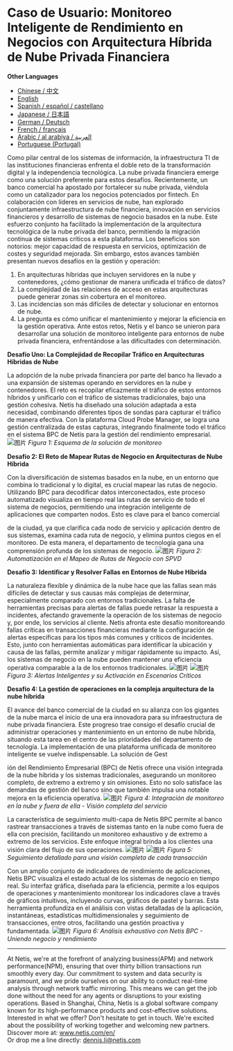 # Caso de Usuario: Monitoreo Inteligente de Rendimiento en Negocios con Arquitectura Híbrida de Nube Privada Financiera

**Other Languages**

+ [Chinese / 中文](/docs/zh/Smart-Business-Performance-Monitoring-in-Financial-Private-Cloud-Hybrid-Architectures-zh.md)
+ [English](/docs/en/Smart-Business-Performance-Monitoring-in-Financial-Private-Cloud-Hybrid-Architectures-en.md)
+ [Spanish / español / castellano](/docs/es/Smart-Business-Performance-Monitoring-in-Financial-Private-Cloud-Hybrid-Architectures-es.md)
+ [Japanese / 日本語](/docs/ja/Smart-Business-Performance-Monitoring-in-Financial-Private-Cloud-Hybrid-Architectures-ja.md)
+ [German / Deutsch](/docs/de/Smart-Business-Performance-Monitoring-in-Financial-Private-Cloud-Hybrid-Architectures-de.md)
+ [French / français](/docs/fr/Smart-Business-Performance-Monitoring-in-Financial-Private-Cloud-Hybrid-Architectures-fr.md)
+ [Arabic / al arabiya / العربية](/docs/ar/Smart-Business-Performance-Monitoring-in-Financial-Private-Cloud-Hybrid-Architectures-ar.md)
+ [Portuguese (Portugal)](/docs/pt/Smart-Business-Performance-Monitoring-in-Financial-Private-Cloud-Hybrid-Architectures-pt.md)


Como pilar central de los sistemas de información, la infraestructura TI de las instituciones financieras enfrenta el doble reto de la transformación digital y la independencia tecnológica. La nube privada financiera emerge como una solución preferente para estos desafíos.
Recientemente, un banco comercial ha apostado por fortalecer su nube privada, viéndola como un catalizador para los negocios potenciados por fintech. En colaboración con líderes en servicios de nube, han explorado conjuntamente infraestructura de nube financiera, innovación en servicios financieros y desarrollo de sistemas de negocio basados en la nube. Este esfuerzo conjunto ha facilitado la implementación de la arquitectura tecnológica de la nube privada del banco, permitiendo la migración continua de sistemas críticos a esta plataforma. Los beneficios son notorios: mejor capacidad de respuesta en servicios, optimización de costes y seguridad mejorada. Sin embargo, estos avances también presentan nuevos desafíos en la gestión y operación:

1. En arquitecturas híbridas que incluyen servidores en la nube y contenedores, ¿cómo gestionar de manera unificada el tráfico de datos?
2. La complejidad de las relaciones de acceso en estas arquitecturas puede generar zonas sin cobertura en el monitoreo.
3. Las incidencias son más difíciles de detectar y solucionar en entornos de nube.
4. La pregunta es cómo unificar el mantenimiento y mejorar la eficiencia en la gestión operativa.
   Ante estos retos, Netis y el banco se unieron para desarrollar una solución de monitoreo inteligente para entornos de nube privada financiera, enfrentándose a las dificultades con determinación.

**Desafío Uno: La Complejidad de Recopilar Tráfico en Arquitecturas Híbridas de Nube**

La adopción de la nube privada financiera por parte del banco ha llevado a una expansión de sistemas operando en servidores en la nube y contenedores. El reto es recopilar eficazmente el tráfico de estos entornos híbridos y unificarlo con el tráfico de sistemas tradicionales, bajo una gestión cohesiva. Netis ha diseñado una solución adaptada a esta necesidad, combinando diferentes tipos de sondas para capturar el tráfico de manera efectiva. Con la plataforma Cloud Probe Manager, se logra una gestión centralizada de estas capturas, integrando finalmente todo el tráfico en el sistema BPC de Netis para la gestión del rendimiento empresarial.
![图片](https://mmbiz.qpic.cn/mmbiz_jpg/o672k3fsicq3aiabrR0ibCBLmsV6iae9IV8eicSYpc2jHwmXaszCfF6HXqPXXba4nFMFro0zT1qjp3Vzjz9b6vuojuw/640?wx_fmt=jpeg&wxfrom=5&wx_lazy=1&wx_co=1)
*Figura 1: Esquema de la solución de monitoreo*

**Desafío 2: El Reto de Mapear Rutas de Negocio en Arquitecturas de Nube Híbrida**

Con la diversificación de sistemas basados en la nube, en un entorno que combina lo tradicional y lo digital, es crucial mapear las rutas de negocio. Utilizando BPC para decodificar datos interconectados, este proceso automatizado visualiza en tiempo real las rutas de servicio de todo el sistema de negocios, permitiendo una integración inteligente de aplicaciones que comparten nodos. Esto es clave para el banco comercial

 de la ciudad, ya que clarifica cada nodo de servicio y aplicación dentro de sus sistemas, examina cada ruta de negocio, y elimina puntos ciegos en el monitoreo. De esta manera, el departamento de tecnología gana una comprensión profunda de los sistemas de negocio.
![图片](https://mmbiz.qpic.cn/mmbiz_jpg/o672k3fsicq3aiabrR0ibCBLmsV6iae9IV8eOnrHmIC2n9WcbibYwPFRPQPZ96KHdQiahRjibd6tGibHPuYzUFLbjV6thQ/640?wx_fmt=jpeg&wxfrom=5&wx_lazy=1&wx_co=1)
*Figura 2: Automatización en el Mapeo de Rutas de Negocio con SPVD*

**Desafío 3: Identificar y Resolver Fallas en Entornos de Nube Híbrida**

La naturaleza flexible y dinámica de la nube hace que las fallas sean más difíciles de detectar y sus causas más complejas de determinar, especialmente comparado con entornos tradicionales. La falta de herramientas precisas para alertas de fallas puede retrasar la respuesta a incidentes, afectando gravemente la operación de los sistemas de negocio y, por ende, los servicios al cliente.
Netis afronta este desafío monitoreando fallas críticas en transacciones financieras mediante la configuración de alertas específicas para los tipos más comunes y críticos de incidentes. Esto, junto con herramientas automáticas para identificar la ubicación y causa de las fallas, permite analizar y mitigar rápidamente su impacto. Así, los sistemas de negocio en la nube pueden mantener una eficiencia operativa comparable a la de los entornos tradicionales.
![图片](https://mmbiz.qpic.cn/mmbiz_jpg/o672k3fsicq3aiabrR0ibCBLmsV6iae9IV8eZ07v3TGgWRswlTmhibicHKBdZia0OPxTMQxwHORfmGqvnMiahsTTYYJUuQ/640?wx_fmt=jpeg&wxfrom=5&wx_lazy=1&wx_co=1)
![图片](https://mmbiz.qpic.cn/mmbiz_jpg/o672k3fsicq3aiabrR0ibCBLmsV6iae9IV8ePCCCibQxF2DIvaTDHkIeTTBOTJs7MPO6BooPryicOAkZSsEcEYhXd1rw/640?wx_fmt=jpeg&wxfrom=5&wx_lazy=1&wx_co=1)
*Figura 3: Alertas Inteligentes y su Activación en Escenarios Críticos*

**Desafío 4: La gestión de operaciones en la compleja arquitectura de la nube híbrida**

El avance del banco comercial de la ciudad en su alianza con los gigantes de la nube marca el inicio de una era innovadora para su infraestructura de nube privada financiera. Este progreso trae consigo el desafío crucial de administrar operaciones y mantenimiento en un entorno de nube híbrida, situando esta tarea en el centro de las prioridades del departamento de tecnología. La implementación de una plataforma unificada de monitoreo inteligente se vuelve indispensable. La solución de Gest

ión del Rendimiento Empresarial (BPC) de Netis ofrece una visión integrada de la nube híbrida y los sistemas tradicionales, asegurando un monitoreo completo, de extremo a extremo y sin omisiones. Esto no solo satisface las demandas de gestión del banco sino que también impulsa una notable mejora en la eficiencia operativa.
![图片](https://mmbiz.qpic.cn/mmbiz_jpg/o672k3fsicq3aiabrR0ibCBLmsV6iae9IV8e7XjvzyrIL4l0ibJ9MQfBgGpdOMHve9iclMQvEicNURHvY5vx8kC9agXDg/640?wx_fmt=jpeg&wxfrom=5&wx_lazy=1&wx_co=1)
*Figura 4: Integración de monitoreo en la nube y fuera de ella - Visión completa del servicio*

La característica de seguimiento multi-capa de Netis BPC permite al banco rastrear transacciones a través de sistemas tanto en la nube como fuera de ella con precisión, facilitando un monitoreo exhaustivo y de extremo a extremo de los servicios. Este enfoque integral brinda a los clientes una visión clara del flujo de sus operaciones.
![图片](https://mmbiz.qpic.cn/mmbiz_jpg/o672k3fsicq3aiabrR0ibCBLmsV6iae9IV8e2FTsia5XDYUnrfSlSbyrjmAibyuG1Dxa3Fp29w1nJXbcNoh5MAVTVVyw/640?wx_fmt=jpeg&wxfrom=5&wx_lazy=1&wx_co=1)
![图片](https://mmbiz.qpic.cn/mmbiz_jpg/o672k3fsicq3aiabrR0ibCBLmsV6iae9IV8e9mAK5j45wGqhT1bMceXP5BV6pcDiaKHv5fa0LRTib5O3VCtW49mSfMWQ/640?wx_fmt=jpeg&wxfrom=5&wx_lazy=1&wx_co=1)
*Figura 5: Seguimiento detallado para una visión completa de cada transacción*

Con un amplio conjunto de indicadores de rendimiento de aplicaciones, Netis BPC visualiza el estado actual de los sistemas de negocio en tiempo real. Su interfaz gráfica, diseñada para la eficiencia, permite a los equipos de operaciones y mantenimiento monitorear los indicadores clave a través de gráficos intuitivos, incluyendo curvas, gráficos de pastel y barras. Esta herramienta profundiza en el análisis con vistas detalladas de la aplicación, instantáneas, estadísticas multidimensionales y seguimiento de transacciones, entre otros, facilitando una gestión proactiva y fundamentada.
![图片](https://mmbiz.qpic.cn/mmbiz_jpg/o672k3fsicq3aiabrR0ibCBLmsV6iae9IV8e7mMSVibHAvuc6M4icWmYcK574PkxXfXL2ibric5mkAcF1AibM1RwWLV3HdA/640?wx_fmt=jpeg&wxfrom=5&wx_lazy=1&wx_co=1)
*Figura 6: Análisis exhaustivo con Netis BPC - Uniendo negocio y rendimiento*
***
At Netis, we're at the forefront of analyzing business(APM) and network performance(NPM), ensuring that over thirty billion transactions run smoothly every day. Our commitment to system and data security is paramount, and we pride ourselves on our ability to conduct real-time analysis through network traffic mirroring. This means we can get the job done without the need for any agents or disruptions to your existing operations. Based in Shanghai, China, Netis is a global software company known for its high-performance products and cost-effective solutions. Interested in what we offer? Don't hesitate to get in touch. We're excited about the possibility of working together and welcoming new partners.  
Discover more at: www.netis.com/en/  
Or drop me a line directly: dennis.li@netis.com

